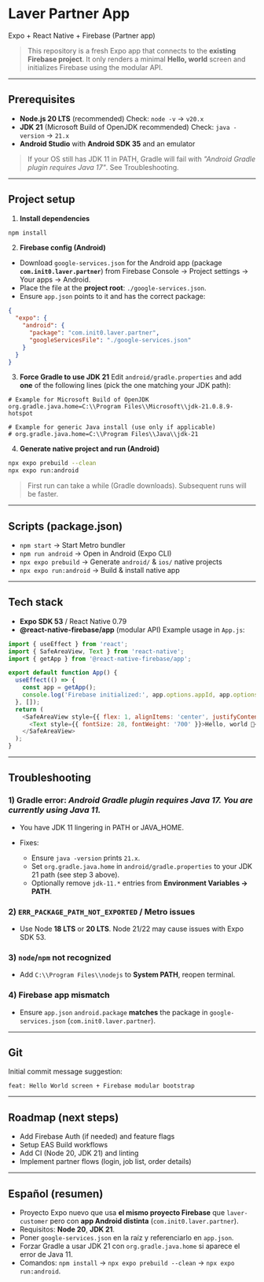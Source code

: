 # Laver Partner App

Expo + React Native + Firebase (Partner app)

> This repository is a fresh Expo app that connects to the **existing Firebase project**. It only renders a minimal **Hello, world** screen and initializes Firebase using the modular API.

---

## Prerequisites

* **Node.js 20 LTS** (recommended)
  Check: `node -v` → `v20.x`
* **JDK 21** (Microsoft Build of OpenJDK recommended)
  Check: `java -version` → `21.x`
* **Android Studio** with **Android SDK 35** and an emulator

> If your OS still has JDK 11 in PATH, Gradle will fail with *"Android Gradle plugin requires Java 17"*. See Troubleshooting.

---

## Project setup

1. **Install dependencies**

```bash
npm install
```

2. **Firebase config (Android)**

* Download `google-services.json` for the Android app (package **`com.init0.laver.partner`**) from Firebase Console → Project settings → Your apps → Android.
* Place the file at the **project root**: `./google-services.json`.
* Ensure `app.json` points to it and has the correct package:

```json
{
  "expo": {
    "android": {
      "package": "com.init0.laver.partner",
      "googleServicesFile": "./google-services.json"
    }
  }
}
```

3. **Force Gradle to use JDK 21**
   Edit `android/gradle.properties` and add **one** of the following lines (pick the one matching your JDK path):

```
# Example for Microsoft Build of OpenJDK
org.gradle.java.home=C:\\Program Files\\Microsoft\\jdk-21.0.8.9-hotspot

# Example for generic Java install (use only if applicable)
# org.gradle.java.home=C:\\Program Files\\Java\\jdk-21
```

4. **Generate native project and run (Android)**

```bash
npx expo prebuild --clean
npx expo run:android
```

> First run can take a while (Gradle downloads). Subsequent runs will be faster.

---

## Scripts (package.json)

* `npm start` → Start Metro bundler
* `npm run android` → Open in Android (Expo CLI)
* `npx expo prebuild` → Generate `android/` & `ios/` native projects
* `npx expo run:android` → Build & install native app

---

## Tech stack

* **Expo SDK 53** / React Native 0.79
* **@react-native-firebase/app** (modular API)
  Example usage in `App.js`:

```js
import { useEffect } from 'react';
import { SafeAreaView, Text } from 'react-native';
import { getApp } from '@react-native-firebase/app';

export default function App() {
  useEffect(() => {
    const app = getApp();
    console.log('Firebase initialized:', app.options.appId, app.options.projectId);
  }, []);
  return (
    <SafeAreaView style={{ flex: 1, alignItems: 'center', justifyContent: 'center' }}>
      <Text style={{ fontSize: 28, fontWeight: '700' }}>Hello, world 👋</Text>
    </SafeAreaView>
  );
}
```

---

## Troubleshooting

### 1) **Gradle error**: *Android Gradle plugin requires Java 17. You are currently using Java 11.*

* You have JDK 11 lingering in PATH or JAVA\_HOME.
* Fixes:

  * Ensure `java -version` prints `21.x`.
  * Set `org.gradle.java.home` in `android/gradle.properties` to your JDK 21 path (see step 3 above).
  * Optionally remove `jdk-11.*` entries from **Environment Variables → PATH**.

### 2) **`ERR_PACKAGE_PATH_NOT_EXPORTED` / Metro issues**

* Use Node **18 LTS** or **20 LTS**. Node 21/22 may cause issues with Expo SDK 53.

### 3) **`node`/`npm` not recognized**

* Add `C:\\Program Files\\nodejs` to **System PATH**, reopen terminal.

### 4) **Firebase app mismatch**

* Ensure `app.json` `android.package` **matches** the package in `google-services.json` (`com.init0.laver.partner`).

---

## Git

Initial commit message suggestion:

```
feat: Hello World screen + Firebase modular bootstrap
```

---

## Roadmap (next steps)

* Add Firebase Auth (if needed) and feature flags
* Setup EAS Build workflows
* Add CI (Node 20, JDK 21) and linting
* Implement partner flows (login, job list, order details)

---

## Español (resumen)

* Proyecto Expo nuevo que usa **el mismo proyecto Firebase** que `laver-customer` pero con **app Android distinta** (`com.init0.laver.partner`).
* Requisitos: **Node 20**, **JDK 21**.
* Poner `google-services.json` en la raíz y referenciarlo en `app.json`.
* Forzar Gradle a usar JDK 21 con `org.gradle.java.home` si aparece el error de Java 11.
* Comandos: `npm install` → `npx expo prebuild --clean` → `npx expo run:android`.

